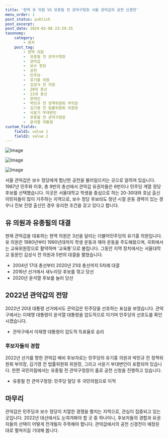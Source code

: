 ```yaml
---
title: '현역 유 의원 VS 유종필 전 관악구청장 서울 관악갑의 공천 신경전'
menu_order: 1
post_status: publish
post_excerpt: 
post_date: 2024-02-08 23:39:35
taxonomy:
    category:
        - 정치
    post_tag:
        - 현역 의원
        -  유종필 전 관악구청장
        -  관악갑
        -  보수 정당
        -  공천
        -  민주당
        -  유기홍 의원
        -  김성식 전 의원
        -  20대 총선
        -  21대 총선
        -  현역인
        -  박민규 전 정책위원회 부의장
        -  김기영 전 법률위원회 위원장
        -  서윤기 부대변인
        -  유종필 전 관악구청장
        -  윤석열 대통령
custom_fields:
    field1: value 1
    field2: value 2
---
```


![Image](https://imgnews.pstatic.net/image/037/2024/02/07/0000033811_001_20240207090215388.jpg?type=w647)

![Image](https://imgnews.pstatic.net/image/037/2024/02/07/0000033811_002_20240207090215448.jpg?type=w647)

![Image](https://imgnews.pstatic.net/image/037/2024/02/07/0000033811_003_20240207090215518.jpg?type=w647)

서울 관악갑은 보수 정당에게 험난한 공천을 불러일으키는 곳으로 알려져 있습니다. 1987년 민주화 이후, 총 9번의 총선에서 관악갑 유권자들은 6번이나 민주당 계열 정당 후보를 선택했습니다. 이곳은 서울대학교 학생을 중심으로 하는 20-30대와 호남 출신 이민자들이 많이 거주하는 지역으로, 보수 정당 후보라도 청년 시절 운동 경력이 있는 경우나 진보 진영 출신인 경우 유리한 조건을 갖고 있다고 합니다.
## 유 의원과 유종필의 대결  
현재 관악갑을 대표하는 현역 의원은 3선을 달리는 더불어민주당의 유기홍 의원입니다. 유 의원은 1980년부터 1990년대까지 학생 운동과 재야 운동을 주도해왔으며, 국회에서는 교육위원장으로 활약하며 '교육통'으로 불립니다. 그동안 지역 정치에서는 서울대학교 동문인 김성식 전 의원과 5번의 대결을 펼쳤습니다.  
- 2004년 17대 총선부터 2020년 21대 총선까지 5차례 대결
- 2016년 선거에서 새누리당 후보를 꺾고 당선
- 2020년 윤석열 후보를 눌러 당선
## 2022년 관악갑의 전망  
2022년 20대 대통령 선거에서도 관악갑은 민주당을 선호하는 표심을 보였습니다. 관악구에서는 이재명 대통령이 윤석열 대통령을 압도적으로 이기며 민주당의 선호도를 확인시켰습니다.  
- 관악구에서 이재명 대통령이 압도적 득표율로 승리
### 후보자들의 경합  
2022년 선거를 향한 관악갑 예비 후보자로는 민주당의 유기홍 의원과 박민규 전 정책위원회 부의장, 김기영 전 법률위원회 위원장, 그리고 서윤기 부대변인이 포함되어 있습니다. 한편 국민의힘에서는 유종필 전 관악구청장이 홀로 공천 신청을 진행하고 있습니다.  
- 유종필 전 관악구청장: 민주당 탈당 후 국민의힘으로 이적  
## 마무리  
관악갑은 민주당과 보수 정당이 치열한 경쟁을 펼치는 지역으로, 관심이 집중되고 있는 곳입니다. 2022년 대선에서도 눈여겨봐야 할 곳 중 하나이니, 후보자들의 경합과 유권자들의 선택이 어떻게 전개될지 주목해야 합니다. 관악갑에서의 공천 신경전이 예정된 대로 펼쳐지길 기대해 봅니다.
